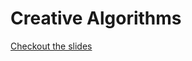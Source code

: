 # Creative Algorithms

[Checkout the slides](https://aliciawillett.s3.amazonaws.com/PUBLIC_DOCS/s%2Bt_creative-algorithms.pdf)
